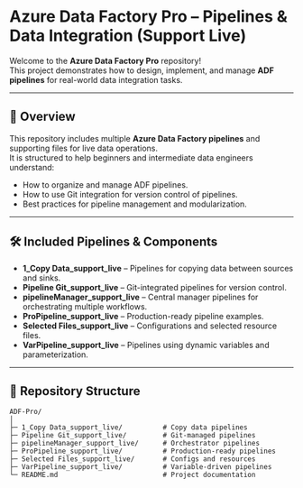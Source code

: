 # Azure Data Factory Pro – Pipelines & Data Integration (Support Live)

Welcome to the **Azure Data Factory Pro** repository!  
This project demonstrates how to design, implement, and manage **ADF pipelines** for real-world data integration tasks.

---

## 📌 Overview

This repository includes multiple **Azure Data Factory pipelines** and supporting files for live data operations.  
It is structured to help beginners and intermediate data engineers understand:

- How to organize and manage ADF pipelines.
- How to use Git integration for version control of pipelines.
- Best practices for pipeline management and modularization.

---

## 🛠️ Included Pipelines & Components

- **1_Copy Data_support_live** – Pipelines for copying data between sources and sinks.  
- **Pipeline Git_support_live** – Git-integrated pipelines for version control.  
- **pipelineManager_support_live** – Central manager pipelines for orchestrating multiple workflows.  
- **ProPipeline_support_live** – Production-ready pipeline examples.  
- **Selected Files_support_live** – Configurations and selected resource files.  
- **VarPipeline_support_live** – Pipelines using dynamic variables and parameterization.

---

## 📂 Repository Structure

```text
ADF-Pro/
│
├─ 1_Copy Data_support_live/          # Copy data pipelines
├─ Pipeline Git_support_live/         # Git-managed pipelines
├─ pipelineManager_support_live/      # Orchestrator pipelines
├─ ProPipeline_support_live/          # Production-ready pipelines
├─ Selected Files_support_live/       # Configs and resources
├─ VarPipeline_support_live/          # Variable-driven pipelines
└─ README.md                          # Project documentation
